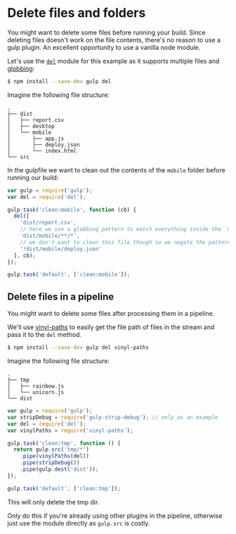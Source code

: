 
# Delete files and folders

You might want to delete some files before running your build. Since deleting files doesn't work on the file contents, there's no reason to use a gulp plugin. An excellent opportunity to use a vanilla node module.

Let's use the [`del`](https://github.com/sindresorhus/del) module for this example as it supports multiple files and [globbing](https://github.com/sindresorhus/multimatch#globbing-patterns):

```sh
$ npm install --save-dev gulp del
```

Imagine the following file structure:

```
.
├── dist
│   ├── report.csv
│   ├── desktop
│   └── mobile
│       ├── app.js
│       ├── deploy.json
│       └── index.html
└── src
```

In the gulpfile we want to clean out the contents of the `mobile` folder before running our build:

```js
var gulp = require('gulp');
var del = require('del');

gulp.task('clean:mobile', function (cb) {
  del([
    'dist/report.csv',
    // here we use a globbing pattern to match everything inside the `mobile` folder
    'dist/mobile/**/*',
    // we don't want to clean this file though so we negate the pattern
    '!dist/mobile/deploy.json'
  ], cb);
});

gulp.task('default', ['clean:mobile']);
```


## Delete files in a pipeline

You might want to delete some files after processing them in a pipeline.

We'll use [vinyl-paths](https://github.com/sindresorhus/vinyl-paths) to easily get the file path of files in the stream and pass it to the `del` method.

```sh
$ npm install --save-dev gulp del vinyl-paths
```

Imagine the following file structure:

```
.
├── tmp
│   ├── rainbow.js
│   └── unicorn.js
└── dist
```

```js
var gulp = require('gulp');
var stripDebug = require('gulp-strip-debug'); // only as an example
var del = require('del');
var vinylPaths = require('vinyl-paths');

gulp.task('clean:tmp', function () {
  return gulp.src('tmp/*')
    .pipe(vinylPaths(del))
    .pipe(stripDebug())
    .pipe(gulp.dest('dist'));
});

gulp.task('default', ['clean:tmp']);
```

This will only delete the tmp dir.


Only do this if you're already using other plugins in the pipeline, otherwise just use the module directly as `gulp.src` is costly.
